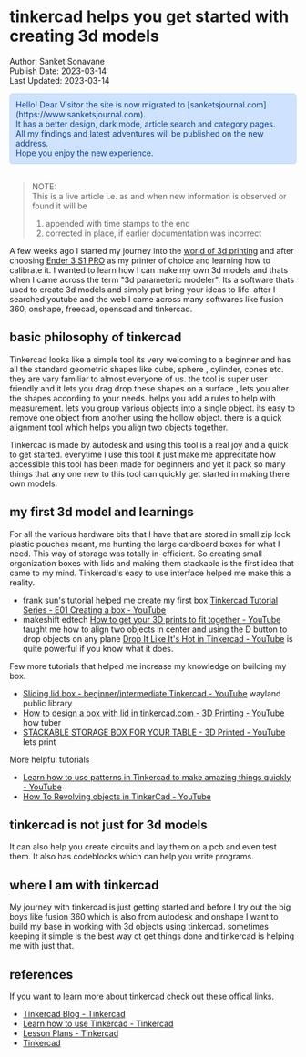 # tinkercad helps you get started with creating 3d models

Author: Sanket Sonavane   
Publish Date: 2023-03-14   
Last Updated: 2023-03-14  

<div style="color: #084298; background-color: #cfe2ff; padding: 10px; border: 1px solid #b6d4fe; border-radius: 5px;">  
Hello! Dear Visitor the site is now migrated to [sanketsjournal.com](https://www.sanketsjournal.com).  <br>
It has a better design, dark mode, article search and category pages.  <br>
All my findings and latest adventures will be published on the new address. <br>  
Hope you enjoy the new experience.  
</div> <br>

> NOTE:  
> This is a live article i.e. as and when new information is observed or found it will be  
> 1. appended with time stamps to the end  
> 2. corrected in place, if earlier documentation was incorrect  
  
A few weeks ago I started my journey into the [world of 3d printing](/articles/20230201-world-of-3d-printing.md) and after choosing [Ender 3 S1 PRO](/articles/20230202-why-ender3-s1-pro.md) as my printer of choice and learning how to calibrate it. I wanted to learn how I can make my own 3d models and thats when I came across the term "3d parameteric modeler". Its a software thats used to create 3d models and simply put bring your ideas to life. after I searched youtube and the web I came across many softwares like fusion 360, onshape, freecad, openscad and tinkercad. 

## basic philosophy of tinkercad
Tinkercad looks like a simple tool its very welcoming to a beginner and has all the standard geometric shapes like cube, sphere , cylinder, cones etc. they are vary familiar to almost everyone of us.
the tool is super user friendly and it lets you drag drop these shapes on a surface , lets you alter the shapes according to your needs. helps you add a rules to help with measurement. lets you group various objects into a single object. its easy to remove one object from another using the hollow object. there is a quick alignment tool which helps you align two objects together.

Tinkercad is made by autodesk and using this tool is a real joy and a quick to get started. everytime I use this tool it just make me apprecitate how accessible this tool has been made for beginners and yet it pack so many things that any one new to this tool can quickly get started in making there own models.

## my first 3d model and learnings
For all the various hardware bits that I have that are stored in small zip lock plastic pouches meant, me hunting the large cardboard boxes for what I need. This way of storage was totally in-efficient. So creating small organization boxes with lids and making them stackable is the first idea that came to my mind. Tinkercad's easy to use interface helped me make this a reality.

- frank sun's tutorial helped me create my first box [Tinkercad Tutorial Series - E01 Creating a box - YouTube](https://www.youtube.com/watch?v=5jkG_2Tt94w)
- makeshift edtech [How to get your 3D prints to fit together - YouTube](https://www.youtube.com/watch?v=IC9jfeLoVqo) taught me how to align two objects in center and using the D button to drop objects on any plane [Drop It Like It's Hot in Tinkercad - YouTube](https://www.youtube.com/watch?v=sIltobwZsH4) is quite powerful if you know what it does.

Few more tutorials that helped me increase my knowledge on building my box.
- [Sliding lid box - beginner/intermediate Tinkercad - YouTube](https://www.youtube.com/watch?v=ub8G_oie3VY)  wayland public library
- [How to design a box with lid in tinkercad.com - 3D Printing - YouTube](https://www.youtube.com/watch?v=SNOtM1mm8BQ)  how tuber
- [STACKABLE STORAGE BOX FOR YOUR TABLE - 3D Printed - YouTube](https://www.youtube.com/watch?v=fSe2yheUpAA) lets print

More helpful tutorials  
- [Learn how to use patterns in Tinkercad to make amazing things quickly - YouTube](https://www.youtube.com/watch?v=hOht-q6zbWM)
- [How To Revolving objects in TinkerCad - YouTube](https://www.youtube.com/watch?v=G5J1C8Iur3s) 

## tinkercad is not just for 3d models
It can also help you create circuits and lay them on a pcb and even test them. It also has codeblocks which can help you write programs. 

## where I am with tinkercad
My journey with tinkercad is just getting started and before I try out the big boys like fusion 360 which is also from autodesk and onshape I want to build my base in working with 3d objects using tinkercad. sometimes keeping it simple is the best way ot get things done and tinkercad is helping me with just that. 

## references

If you want to learn more about tinkercad check out these offical links.
- [Tinkercad Blog - Tinkercad](https://www.tinkercad.com/blog)
- [Learn how to use Tinkercad - Tinkercad](https://www.tinkercad.com/learn)
- [Lesson Plans - Tinkercad](https://www.tinkercad.com/lessonplans)
- [Tinkercad](https://tinkercad.zendesk.com/hc/en-us)
